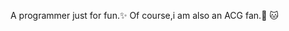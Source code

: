 A programmer just for fun.:sparkles: 
Of course,i am also an ACG fan.:stars: :cat:

<!---
Yinjony/Yinjony is a ✨ special ✨ repository because its `README.md` (this file) appears on your GitHub profile.
You can click the Preview link to take a look at your changes.
--->
